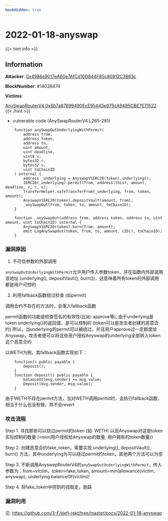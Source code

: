 ```yaml
---
bookHidden: true
---
```

# 2022-01-18-anyswap

{{< hint info >}}

## Information
**Attacker**:  [0x4986e9017eA60e7AfCd10D844F85c80912C3863c](https://etherscan.io/address/0x4986e9017eA60e7AfCd10D844F85c80912C3863c)

**BlockNumber**:  #14028474

**Victims**:  
 
[AnySwapRouterV4 0x6b7a87899490EcE95443e979cA9485CBE7E71522](https://etherscan.io/address/0x6b7a87899490ece95443e979ca9485cbe7e71522#code)
{{< /hint >}}

- vulnerable code (AnySwapRouterV4:L265-281)
```solidity
    function anySwapOutUnderlyingWithPermit(
        address from,
        address token,
        address to,
        uint amount,
        uint deadline,
        uint8 v,
        bytes32 r,
        bytes32 s,
        uint toChainID
    ) external {
        address _underlying = AnyswapV1ERC20(token).underlying();
        IERC20(_underlying).permit(from, address(this), amount, deadline, v, r, s);
        TransferHelper.safeTransferFrom(_underlying, from, token, amount);
        AnyswapV1ERC20(token).depositVault(amount, from);
        _anySwapOut(from, token, to, amount, toChainID);
    }
```

```solidity
    function _anySwapOut(address from, address token, address to, uint amount, uint toChainID) internal {
        AnyswapV1ERC20(token).burn(from, amount);
        emit LogAnySwapOut(token, from, to, amount, cID(), toChainID);
    }
```

### **漏洞原因**
1. 不可信参数的外部调用

`anySwapOutUnderlyingWithPermit`允许用户传入参数token，并在函数内外部调用该地址 (underlying(), depositVault(), burn())，这意味着所有token的外部调用都是用户可控的

2. 利用fallback函数绕过检查 (如permit)

调用合约不存在的方法时，会落入fallback函数

permit函数的功能是检查签名的有效性(比如: approve等), 由于underlying是token.underlying()的返回值，是可以控制的 (token可以是攻击者创建的恶意合约)
所以，当underlying的permit可以被绕过，并且用户approve过一定额度给Anyswap，攻击者便可以将这些用户授权Anyswap的underlying全部转入token这个恶意合约

以WETH为例，其fallback函数实现如下：
```solidity
    function() public payable {
        deposit();
    }
    function deposit() public payable {
        balanceOf[msg.sender] += msg.value;
        Deposit(msg.sender, msg.value);
    }
```
由于WETH不存在permit方法，当对WETH调用permit时，会执行fallback函数，相当于什么也没有做，并不会revert

### **攻击流程**

Step 1. 寻找那些可以绕过permit的token (如: WETH) 以及Anyswap对这些token实际控制的数量 (=min(用户授权给Anyswap的数量, 用户拥有的token数量))

Step 2. 创建恶意合约fake_token，需要实现 underlying(), depositVault(), burn() 方法，其中underlying为可以绕过permit的token，其他两个方法可以为空

Step 3. 不断调用AnyswapRouterV4的`anySwapOutUnderlyingWithPermit`，传入参数为：from=victim，token=fake_token, amount=min(allowance(victim, anyswap), underlying.balanceOf(victim))

Step 4. 将fake_token中捞到的钱取走，跑路

### **漏洞利用**
见: https://github.com/3-F/defi-rekt/tree/master/pocs/2022-01-18-anyswap